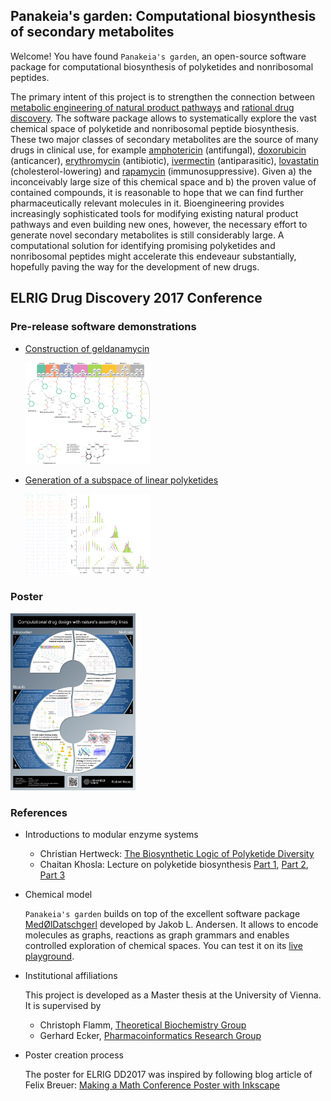 ## Panakeia's garden: Computational biosynthesis of secondary metabolites

Welcome! You have found `Panakeia's garden`, an open-source software package for computational biosynthesis of polyketides and nonribosomal peptides.

The primary intent of this project is to strengthen the connection between [metabolic engineering of natural product pathways](http://dx.doi.org/10.1039/C5NP00109A) and [rational drug discovery](http://dx.doi.org/10.1126/science.1168243). The software package allows to systematically explore the vast chemical space of polyketide and nonribosomal peptide biosynthesis. These two major classes of secondary metabolites are the source of many drugs in clinical use, for example [amphotericin](https://en.wikipedia.org/wiki/Amphotericin_B) (antifungal), [doxorubicin](https://en.wikipedia.org/wiki/Doxorubicin) (anticancer), [erythromycin](https://en.wikipedia.org/wiki/Erythromycin) (antibiotic), [ivermectin](https://en.wikipedia.org/wiki/Ivermectin) (antiparasitic), [lovastatin](https://en.wikipedia.org/wiki/Lovastatin) (cholesterol-lowering) and [rapamycin](https://en.wikipedia.org/wiki/Sirolimus) (immunosuppressive). Given a) the inconceivably large size of this chemical space and b) the proven value of contained compounds, it is reasonable to hope that we can find further pharmaceutically relevant molecules in it. Bioengineering provides increasingly sophisticated tools for modifying existing natural product pathways and even building new ones, however, the necessary effort to generate novel secondary metabolites is still considerably large. A computational solution for identifying promising polyketides and nonribosomal peptides might accelerate this endeveaur substantially, hopefully paving the way for the development of new drugs.

## ELRIG Drug Discovery 2017 Conference

### Pre-release software demonstrations

- <a href="https://cdn.rawgit.com/robert-haas/panakeias-garden/aa733a49/prerelease/sites/progeldanamycin/notebook.html"> Construction of geldanamycin </a>
  
  <a href="https://cdn.rawgit.com/robert-haas/panakeias-garden/aa733a49/prerelease/sites/progeldanamycin/notebook.html"> <img src="prerelease/images/geldanamycin_small.png" width=200> </a>
  
- <a href="https://cdn.rawgit.com/robert-haas/panakeias-garden/aa733a49/prerelease/sites/linear_polyketides/notebook.html"> Generation of a subspace of linear polyketides </a>

  <a href="https://cdn.rawgit.com/robert-haas/panakeias-garden/aa733a49/prerelease/sites/linear_polyketides/notebook.html"> <img src="prerelease/images/linear_polyketides_small.png" width=200> </a>

### Poster

<a href="prerelease/images/poster_150dpi.png"> <img src="prerelease/images/poster_small.png" width=200> </a>

### References

- Introductions to modular enzyme systems
  - Christian Hertweck: <a href="http://dx.doi.org/10.1002/anie.200806121"> The Biosynthetic Logic of Polyketide Diversity </a>
  - Chaitan Khosla: Lecture on polyketide biosynthesis
    <a href="https://www.youtube.com/watch?v=46VGPtEbKYQ">Part 1</a>,
    <a href="https://www.youtube.com/watch?v=SRVbnGKubrU">Part 2</a>,
    <a href="https://www.youtube.com/watch?v=hjXUEqBDxmY">Part 3</a>
  
- Chemical model

  `Panakeia's garden` builds on top of the excellent software package <a href="http://cheminf.imada.sdu.dk/mod/">MedØlDatschgerl</a> developed by Jakob L. Andersen. It allows to encode molecules as graphs, reactions as graph grammars and enables controlled exploration of chemical spaces. You can test it on its <a href="http://cheminf.imada.sdu.dk/mod/playground.html#playground">live playground</a>.
  
- Institutional affiliations
  
  This project is developed as a Master thesis at the University of Vienna. It is supervised by
  - Christoph Flamm, <a href="https://www.tbi.univie.ac.at/"> Theoretical Biochemistry Group </a>
  - Gerhard Ecker, <a href="https://pharminfo.univie.ac.at"> Pharmacoinformatics Research Group </a>

- Poster creation process
  
  The poster for ELRIG DD2017 was inspired by following blog article of Felix Breuer: <a href="http://blog.felixbreuer.net/2010/10/24/poster.html"> Making a Math Conference Poster with Inkscape </a>
